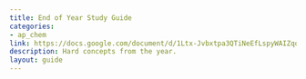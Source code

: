 ```yaml
---
title: End of Year Study Guide
categories:
- ap_chem
link: https://docs.google.com/document/d/1Ltx-Jvbxtpa3QTiNeEfLspyWAIZqqHe3fUcBepFAnM8/
description: Hard concepts from the year.
layout: guide
---
```


